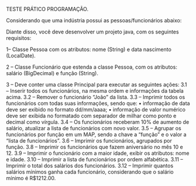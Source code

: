 TESTE PRÁTICO PROGRAMAÇÃO.

Considerando que uma indústria possui as pessoas/funcionários abaixo:

Diante disso, você deve desenvolver um projeto java, com os seguintes requisitos:

1– Classe Pessoa com os atributos: nome (String) e data nascimento (LocalDate).

2 – Classe Funcionário que estenda a classe Pessoa, com os atributos: salário (BigDecimal) e função (String).

3 – Deve conter uma classe Principal para executar as seguintes ações: 3.1 – Inserir todos os funcionários, na mesma ordem e informações da tabela acima. 3.2 – Remover o funcionário “João” da lista. 3.3 – Imprimir todos os funcionários com todas suas informações, sendo que: • informação de data deve ser exibido no formato dd/mm/aaaa; • informação de valor numérico deve ser exibida no formatado com separador de milhar como ponto e decimal como vírgula. 3.4 – Os funcionários receberam 10% de aumento de salário, atualizar a lista de funcionários com novo valor. 3.5 – Agrupar os funcionários por função em um MAP, sendo a chave a “função” e o valor a “lista de funcionários”. 3.6 – Imprimir os funcionários, agrupados por função. 3.8 – Imprimir os funcionários que fazem aniversário no mês 10 e 12. 3.9 – Imprimir o funcionário com a maior idade, exibir os atributos: nome e idade. 3.10 – Imprimir a lista de funcionários por ordem alfabética. 3.11 – Imprimir o total dos salários dos funcionários. 3.12 – Imprimir quantos salários mínimos ganha cada funcionário, considerando que o salário mínimo é R$1212.00.
